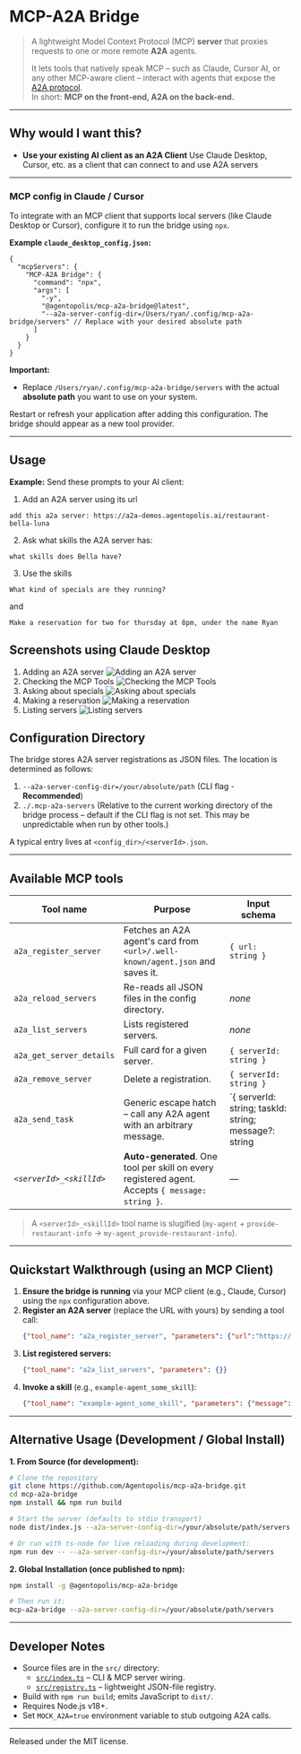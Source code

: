 # MCP-A2A Bridge

> A lightweight Model Context Protocol (MCP) **server** that proxies requests to one or more remote **A2A** agents.
>
> It lets tools that natively speak MCP – such as Claude, Cursor AI, or any other MCP-aware client – interact with agents that expose the [A2A protocol](https://github.com/modelcontextprotocol/a2a).  
> In short: **MCP on the front-end, A2A on the back-end.**

---

## Why would I want this?

* **Use your existing AI client as an A2A Client** Use Claude Desktop, Cursor, etc. as a client that can connect to and use A2A servers

---

### MCP config in Claude / Cursor

To integrate with an MCP client that supports local servers (like Claude Desktop or Cursor), configure it to run the bridge using `npx`.

**Example `claude_desktop_config.json`:**

```jsonc
{
  "mcpServers": {
    "MCP-A2A Bridge": {
      "command": "npx",
      "args": [
        "-y", 
        "@agentopolis/mcp-a2a-bridge@latest", 
        "--a2a-server-config-dir=/Users/ryan/.config/mcp-a2a-bridge/servers" // Replace with your desired absolute path
      ]
    }
  }
}
```

**Important:**
*   Replace `/Users/ryan/.config/mcp-a2a-bridge/servers` with the actual **absolute path** you want to use on your system.

Restart or refresh your application after adding this configuration. The bridge should appear as a new tool provider.

---

## Usage
**Example:**
Send these prompts to your AI client:
1. Add an A2A server using its url
```
add this a2a server: https://a2a-demos.agentopolis.ai/restaurant-bella-luna
```
2. Ask what skills the A2A server has:
```
what skills does Bella have?
```
3. Use the skills
```
What kind of specials are they running?
```
and
```
Make a reservation for two for thursday at 8pm, under the name Ryan
```

## Screenshots using Claude Desktop

1. Adding an A2A server
![Adding an A2A server](./assets/images/10-adding-a-server.png)
2. Checking the MCP Tools
![Checking the MCP Tools](./assets/images/20-claude-mcp-tools.png)
4. Asking about specials
![Asking about specials](./assets/images/50-asking-about-specials.png)
5. Making a reservation
![Making a reservation](./assets/images/60-making-a-reservation.png)
6. Listing servers
![Listing servers](./assets/images/70-listing-servers.png)

## Configuration Directory

The bridge stores A2A server registrations as JSON files. The location is determined as follows:

1.  `--a2a-server-config-dir=/your/absolute/path` (CLI flag - **Recommended**)
2.  `./.mcp-a2a-servers` (Relative to the current working directory of the bridge process – default if the CLI flag is not set. This may be unpredictable when run by other tools.)

A typical entry lives at `<config_dir>/<serverId>.json`.

---

## Available MCP tools

| Tool name | Purpose | Input schema |
|-----------|---------|-------------|
| `a2a_register_server` | Fetches an A2A agent's card from `<url>/.well-known/agent.json` and saves it. | `{ url: string }` |
| `a2a_reload_servers`  | Re-reads all JSON files in the config directory. | _none_ |
| `a2a_list_servers`    | Lists registered servers. | _none_ |
| `a2a_get_server_details` | Full card for a given server. | `{ serverId: string }` |
| `a2a_remove_server`   | Delete a registration. | `{ serverId: string }` |
| `a2a_send_task`       | Generic escape hatch – call any A2A agent with an arbitrary message. | `{ serverId: string; taskId: string; message?: string | Message }` |
| _`<serverId>_<skillId>`_ | **Auto-generated**. One tool per skill on every registered agent. Accepts `{ message: string }`. | — |

> A `<serverId>_<skillId>` tool name is slugified (`my-agent` + `provide-restaurant-info` → `my-agent_provide-restaurant-info`).

---

## Quickstart Walkthrough (using an MCP Client)

1.  **Ensure the bridge is running** via your MCP client (e.g., Claude, Cursor) using the `npx` configuration above.
2.  **Register an A2A server** (replace the URL with yours) by sending a tool call:
    ```json
    {"tool_name": "a2a_register_server", "parameters": {"url":"https://example-a2a-agent.com"}}
    ```
3.  **List registered servers:**
    ```json
    {"tool_name": "a2a_list_servers", "parameters": {}}
    ```
4.  **Invoke a skill** (e.g., `example-agent_some_skill`):
    ```json
    {"tool_name": "example-agent_some_skill", "parameters": {"message":"Hello agent!"}}
    ```

---

## Alternative Usage (Development / Global Install)

**1. From Source (for development):**

```bash
# Clone the repository
git clone https://github.com/Agentopolis/mcp-a2a-bridge.git
cd mcp-a2a-bridge
npm install && npm run build

# Start the server (defaults to stdio transport)
node dist/index.js --a2a-server-config-dir=/your/absolute/path/servers

# Or run with ts-node for live reloading during development:
npm run dev -- --a2a-server-config-dir=/your/absolute/path/servers
```

**2. Global Installation (once published to npm):**

```bash
npm install -g @agentopolis/mcp-a2a-bridge

# Then run it:
mcp-a2a-bridge --a2a-server-config-dir=/your/absolute/path/servers
```

---

## Developer Notes

* Source files are in the `src/` directory:  
  * [`src/index.ts`](./src/index.ts) – CLI & MCP server wiring.  
  * [`src/registry.ts`](./src/registry.ts) – lightweight JSON-file registry.
* Build with `npm run build`; emits JavaScript to `dist/`.
* Requires Node.js v18+.
* Set `MOCK_A2A=true` environment variable to stub outgoing A2A calls.

---

Released under the MIT license.
